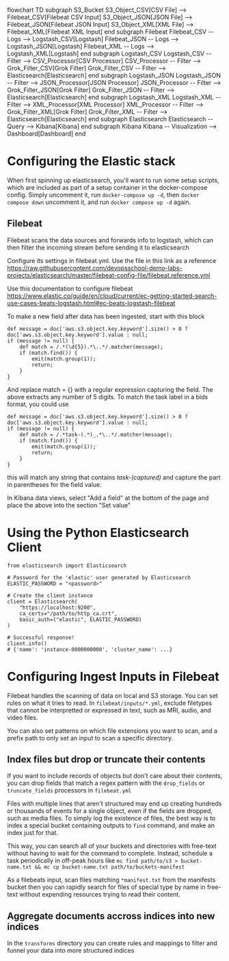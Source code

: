 flowchart TD
    subgraph S3_Bucket
        S3_Object_CSV[CSV File] --> Filebeat_CSV[Filebeat CSV Input]
        S3_Object_JSON[JSON File] --> Filebeat_JSON[Filebeat JSON Input]
        S3_Object_XML[XML File] --> Filebeat_XML[Filebeat XML Input]
    end
    subgraph Filebeat
        Filebeat_CSV -- Logs --> Logstash_CSV[Logstash]
        Filebeat_JSON -- Logs --> Logstash_JSON[Logstash]
        Filebeat_XML -- Logs --> Logstash_XML[Logstash]
    end
    subgraph Logstash_CSV
        Logstash_CSV -- Filter --> CSV_Processor[CSV Processor]
        CSV_Processor -- Filter --> Grok_Filter_CSV[Grok Filter]
        Grok_Filter_CSV -- Filter --> Elasticsearch[Elasticsearch]
    end
    subgraph Logstash_JSON
        Logstash_JSON -- Filter --> JSON_Processor[JSON Processor]
        JSON_Processor -- Filter --> Grok_Filter_JSON[Grok Filter]
        Grok_Filter_JSON -- Filter --> Elasticsearch[Elasticsearch]
    end
    subgraph Logstash_XML
        Logstash_XML -- Filter --> XML_Processor[XML Processor]
        XML_Processor -- Filter --> Grok_Filter_XML[Grok Filter]
        Grok_Filter_XML -- Filter --> Elasticsearch[Elasticsearch]
    end
    subgraph Elasticsearch
        Elasticsearch -- Query --> Kibana[Kibana]
    end
    subgraph Kibana
        Kibana -- Visualization --> Dashboard[Dashboard]
    end






# Configuring the Elastic stack

When first spinning up elasticsearch, you'll want to run some setup scripts, which are included as part of a setup container in the docker-compose config. Simply uncomment it, run `docker-compose up -d`, then `docker compose down` uncomment it, and run `docker compose up -d` again.




## Filebeat

Filebeat scans the data sources and forwards info to logstash, which can then filter the incoming stream before sending it to elasticsearch

Configure its settings in filebeat.yml. Use the file in this link as a reference https://raw.githubusercontent.com/devopsschool-demo-labs-projects/elasticsearch/master/filebeat-config-file/filebeat.reference.yml 

Use this documentation to configure filebeat
https://www.elastic.co/guide/en/cloud/current/ec-getting-started-search-use-cases-beats-logstash.html#ec-beats-logstash-filebeat


To make a new field after data has been ingested, start with this block

```
def message = doc['aws.s3.object.key.keyword'].size() > 0 ? doc['aws.s3.object.key.keyword'].value : null;
if (message != null) {
    def match = /.*(\d{5}).*\..*/.matcher(message);
    if (match.find()) {
        emit(match.group(1));
        return;
    }
}
```

And replace match = {} with a regular expression capturing the field. The above extracts any number of 5 digits. To match the task label in a bids format, you could use

```
def message = doc['aws.s3.object.key.keyword'].size() > 0 ? doc['aws.s3.object.key.keyword'].value : null;
if (message != null) {
    def match = /.*task-(.*)_.*\..*/.matcher(message);
    if (match.find()) {
        emit(match.group(1));
        return;
    }
}
```

this will match any string that contains _task-(captured)_ and capture the part in parentheses for the field value.

In Kibana data views, select "Add a field" at the bottom of the page and place the above into the section "Set value"

# Using the Python Elasticsearch Client

```
from elasticsearch import Elasticsearch

# Password for the 'elastic' user generated by Elasticsearch
ELASTIC_PASSWORD = "<password>"

# Create the client instance
client = Elasticsearch(
    "https://localhost:9200",
    ca_certs="/path/to/http_ca.crt",
    basic_auth=("elastic", ELASTIC_PASSWORD)
)

# Successful response!
client.info()
# {'name': 'instance-0000000000', 'cluster_name': ...}
```

# Configuring Ingest Inputs in Filebeat

Filebeat handles the scanning of data on local and S3 storage. You can set rules on what it tries to read. In `filebeat/inputs/*.yml`, exclude filetypes that cannot be interpretted or expressed in text, such as MRI, audio, and video files. 

You can also set patterns on which file extensions you want to scan, and a prefix path to only set an input to scan a specific directory.

## Index files but drop or truncate their contents

If you want to include records of objects but don't care about their contents, you can drop fields that match a regex pattern with the `drop_fields` or `truncate_fields` processors in `filebeat.yml`

Files with multiple lines that aren't structured may end up creating hundreds or thousands of events for a single object, even if the fields are dropped, such as media files. To simply log the existence of files, the best way is to index a special bucket containing outputs to `find` command, and make an index just for that.

This way, you can search all of your buckets and directories with free-text without having to wait for the command to complete. Instead, schedule a task periodically in off-peak hours like `mc find path/to/s3 > bucket-name.txt && mc cp bucket-name.txt path/to/buckets-manifest`

As a filebeats input, scan files matching `*manifest.txt` from the manifests bucket then you can rapidly search for files of special type by name in free-text without expending resources trying to read their content.


## Aggregate documents accross indices into new indices
In the `transforms` directory you can create rules and mappings to filter and funnel your data into more structured indices